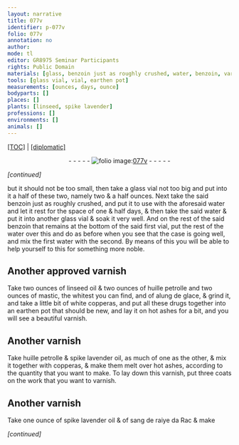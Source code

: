 ```yaml
---
layout: narrative
title: 077v
identifier: p-077v
folio: 077v
annotation: no
author:
mode: tl
editor: GR8975 Seminar Participants
rights: Public Domain
materials: [glass, benzoin just as roughly crushed, water, benzoin, varnish, linseed oil, huille petrolle, mastic, alung de glace, white copperas, drugs, earthen, ashes, spike lavender oil, copperas, sang de raiye da Rac]
tools: [glass vial, vial, earthen pot]
measurements: [ounces, days, ounce]
bodyparts: []
places: []
plants: [linseed, spike lavender]
professions: []
environments: []
animals: []
---
```


<p><a href="{{ site.baseurl }}/translation/">[TOC]</a> | <a href="{{ site.baseurl }}/texts/p-077v_tc/" target="_blank">[diplomatic]</a></p><div class="folio" align="center">- - - - - <a href="http://gallica.bnf.fr/ark:/12148/btv1b10500001g/f160.image" target="_blank"><img src="https://cu-mkp.github.io/2017-workshop-edition/assets/photo-icon.png" alt="folio image: " style="display:inline-block; margin-bottom:-3px;"/>077v</a> - - - - - </div>  
 
*[continued]*
  
but it should not be too small, then take <span class="del"><span class="ill"></span></span> a <span class="tl"><span class="m">glass</span> vial</span> not too big and put into it a half of these two, namely two & a half <span class="ms">ounces</span>. Next take the said <span class="m">benzoin just as roughly crushed</span>, and put it to use with the aforesaid <span class="m">water</span> and let it rest for the space of one & half <span class="ms"><span class="tmp">days</span></span>, & then take the said <span class="m">water</span> & put it into another <span class="tl"><span class="m">glass</span> vial</span> & soak it very well. And on the rest of the said <span class="m">benzoin</span> that remains at the bottom of the said first <span class="tl">vial</span>, put the rest of the <span class="m">water</span> over this and do as before when you see that the case is going well, and mix the first <span class="m">water</span> with the second. By means of this you will be able to help yourself to this for something more noble.
 
 
  

## Another approved <span class="m">varnish</span>

 
Take two <span class="ms">ounces</span> of <span class="m"><span class="pa">linseed</span> oil</span> & two <span class="ms">ounces</span> of <span class="m">huille petrolle</span> and two <span class="ms">ounces</span> of <span class="m">mastic</span>, the whitest you can find, and of <span class="m">alung de glace</span>, & grind it, and take a little bit of <span class="m">white copperas</span>, and put all these <span class="m">drugs</span> together into an <span class="tl"><span class="m">earthen</span> pot</span> that should be new, and lay it on hot <span class="m">ashes</span> for a bit, and you will see a beautiful <span class="m">varnish</span>.
 
 
  

## Another <span class="m">varnish</span>

 
Take <span class="m">huille petrolle</span> & <span class="m"><span class="pa">spike lavender</span> oil</span>, as much of one as the other, & mix it together with <span class="m">copperas</span>, & make them melt over hot <span class="m">ashes</span>, according to the quantity that you want to make. To lay down this <span class="m">varnish</span>, put three coats on the work that you want to varnish.
 
 
  

## Another <span class="m">varnish</span>

 
Take one <span class="ms">ounce</span> of <span class="m"><span class="pa">spike lavender</span> oil</span> & of <span class="m">sang <span class="del">de ra<span class="del">i</span><span class="add">y</span>e</span> <span class="add">da Rac</span></span> & make
 
*[continued]*
 
